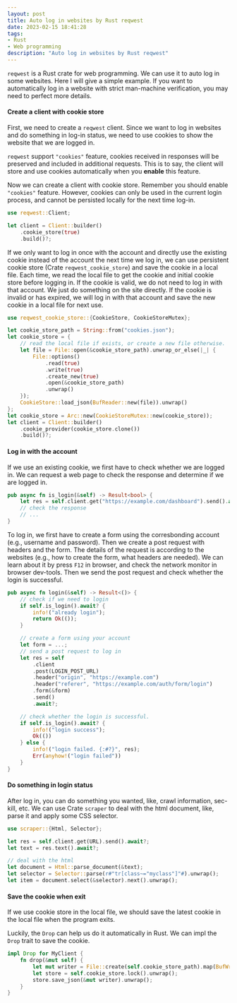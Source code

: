 ```yaml
---
layout: post
title: Auto log in websites by Rust reqwest
date: 2023-02-15 18:41:28
tags: 
- Rust
- Web programming
description: "Auto log in websites by Rust reqwest"
---
```


`reqwest` is a Rust crate for web programming. We can use it to auto log in some websites. Here I will give a simple example. If you want to automatically log in a website with strict man-machine verification, you may need to perfect more details.

#### Create a client with cookie store

First, we need to create a `reqwest` client. Since we want to log in websites and do something in log-in status, we need to use cookies to show the website that we are logged in.

`reqwest` support `"cookies"` feature, cookies received in responses will be preserved and included in additional requests. This is to say, the client will store and use cookies automatically when you **enable** this feature.

Now we can create a client with cookie store. Remember you should enable `"cookies"` feature. However, cookies can only be used in the current login process, and cannot be persisted locally for the next time log-in.

``` Rust
use reqwest::Client;

let client = Client::builder()
    .cookie_store(true)
    .build()?;
```

If we only want to log in once with the account and directly use the existing cookie instead of the account the next time we log in, we can use persistent cookie store (Crate `reqwest_cookie_store`) and save the cookie in a local file. Each time, we read the local file to get the cookie and initial cookie store before logging in. If the cookie is valid, we do not need to log in with that account. We just do something on the site directly. If the cookie is invalid or has expired, we will log in with that account and save the new cookie in a local file for next use.

``` Rust
use reqwest_cookie_store::{CookieStore, CookieStoreMutex};

let cookie_store_path = String::from("cookies.json");
let cookie_store = {
    // read the local file if exists, or create a new file otherwise.
    let file = File::open(&cookie_store_path).unwrap_or_else(|_| {
        File::options()
            .read(true)
            .write(true)
            .create_new(true)
            .open(&cookie_store_path)
            .unwrap()
    });
    CookieStore::load_json(BufReader::new(file)).unwrap()
};
let cookie_store = Arc::new(CookieStoreMutex::new(cookie_store));
let client = Client::builder()
    .cookie_provider(cookie_store.clone())
    .build()?;
```

#### Log in with the account

If we use an existing cookie, we first have to check whether we are logged in. We can request a web page to check the response and determine if we are logged in.

``` rust
pub async fn is_login(&self) -> Result<bool> {
    let res = self.client.get("https://example.com/dashboard").send().await?;
    // check the response
    // ...
}
```

To log in, we first have to create a form using the corresbonding account (e.g., username and password). Then we create a post request with headers and the form. The details of the request is according to the websites (e.g., how to create the form, what headers are needed). We can learn about it by press `F12` in browser, and check the network monitor in browser dev-tools. Then we send the post request and check whether the login is successful.

``` Rust
pub async fn login(&self) -> Result<()> {
    // check if we need to login
    if self.is_login().await? {
        info!("already login");
        return Ok(());
    }

    // create a form using your account
    let form = ...;
    // send a post request to log in
    let res = self
        .client
        .post(LOGIN_POST_URL)
        .header("origin", "https://example.com")
        .header("referer", "https://example.com/auth/form/login")
        .form(&form)
        .send()
        .await?;

    // check whether the login is successful.
    if self.is_login().await? {
        info!("login success");
        Ok(())
    } else {
        info!("login failed. {:#?}", res);
        Err(anyhow!("login failed"))
    }
}
```

#### Do something in login status

After log in, you can do something you wanted, like, crawl information, sec-kill, etc. We can use Crate `scraper` to deal with the html document, like, parse it and apply some CSS selector.

``` rust
use scraper::{Html, Selector};

let res = self.client.get(URL).send().await?;
let text = res.text().await?;

// deal with the html
let document = Html::parse_document(&text);
let selector = Selector::parse(r#"tr[class~="myclass"]"#).unwrap();
let item = document.select(&selector).next().unwrap();
```

#### Save the cookie when exit

If we use cookie store in the local file, we should save the latest cookie in the local file when the program exits.

Luckily, the `Drop` can help us do it automatically in Rust. We can impl the `Drop` trait to save the cookie.

``` rust
impl Drop for MyClient {
    fn drop(&mut self) {
        let mut writer = File::create(self.cookie_store_path).map(BufWriter::new).unwrap();
        let store = self.cookie_store.lock().unwrap();
        store.save_json(&mut writer).unwrap();
    }
}
```
